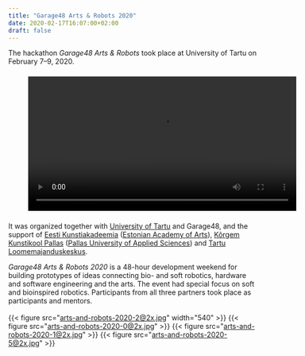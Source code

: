 ```yaml
---
title: "Garage48 Arts & Robots 2020"
date: 2020-02-17T16:07:00+02:00
draft: false
---
```


The hackathon *Garage48 Arts & Robots* took place at University of Tartu on February 7–9, 2020.<!--more-->

<div style="padding: 8px 40px;">
    <video controls width="540">
        <source src="arts-and-robots-2020.mp4" type="video/mp4">
        Sorry, your browser doesn't support embedded videos.
    </video>
</div>

It was organized together with [University of Tartu](https://www.facebook.com/tartuuniversity/) and Garage48, and the support of [Eesti Kunstiakadeemia](https://www.facebook.com/Eestikunstiakadeemia/) ([Estonian Academy of Arts](https://www.facebook.com/Eestikunstiakadeemia/)), [Kõrgem Kunstikool Pallas](https://www.facebook.com/KorgemKunstikoolPallas/) ([Pallas University of Applied Sciences](https://www.facebook.com/KorgemKunstikoolPallas/)) and [Tartu Loomemajanduskeskus](https://www.facebook.com/loomemajanduskeskus/). 


*Garage48 Arts & Robots 2020* is a 48-hour development weekend for building prototypes of ideas connecting bio- and soft robotics, hardware and software engineering and the arts. The event had special focus on soft and bioinspired robotics. Participants from all three partners took place as participants and mentors.
\
\
{{< figure src="arts-and-robots-2020-2@2x.jpg" width="540" >}}
{{< figure src="arts-and-robots-2020-0@2x.jpg" >}}
{{< figure src="arts-and-robots-2020-1@2x.jpg" >}}
{{< figure src="arts-and-robots-2020-5@2x.jpg" >}}
